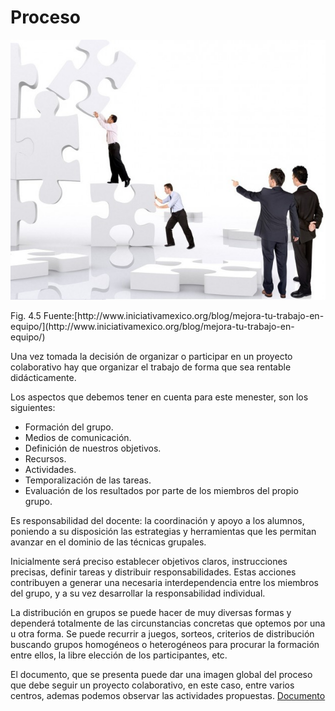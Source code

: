 
# Proceso
![](img/trabajo-en-equipo1-630x520.jpg)
<td style="text-align: center;">Fig. 4.5 Fuente:[http://www.iniciativamexico.org/blog/mejora-tu-trabajo-en-equipo/](http://www.iniciativamexico.org/blog/mejora-tu-trabajo-en-equipo/)</td>



Una vez tomada la decisión de organizar o participar en un proyecto colaborativo hay que organizar el trabajo de forma que sea rentable didácticamente.

Los aspectos que debemos tener en cuenta para este menester, son los siguientes:

- Formación del grupo.
- Medios de comunicación.
- Definición de nuestros objetivos.
- Recursos.
- Actividades.
- Temporalización de las tareas.
- Evaluación de los resultados por parte de los miembros del propio grupo.

Es responsabilidad del docente: la coordinación y apoyo a los alumnos, poniendo a su disposición las estrategias y herramientas que les permitan avanzar en el dominio de las técnicas grupales.

Inicialmente será preciso establecer objetivos claros, instrucciones precisas, definir tareas y distribuir responsabilidades. Estas acciones contribuyen a generar una necesaria interdependencia entre los miembros del grupo, y a su vez desarrollar la responsabilidad individual.

La distribución en grupos se puede hacer de muy diversas formas y dependerá totalmente de las circunstancias concretas que optemos por una u otra forma. Se puede recurrir a juegos, sorteos, criterios de distribución buscando grupos homogéneos o heterogéneos para procurar la formación entre ellos, la libre elección de los participantes, etc.

El documento, que se presenta puede dar una imagen global del proceso que debe seguir un proyecto colaborativo, en este caso, entre varios centros, ademas podemos observar las actividades propuestas. [Documento](http://www.grupodelinguas.com/files/CompetInterc.pdf)

